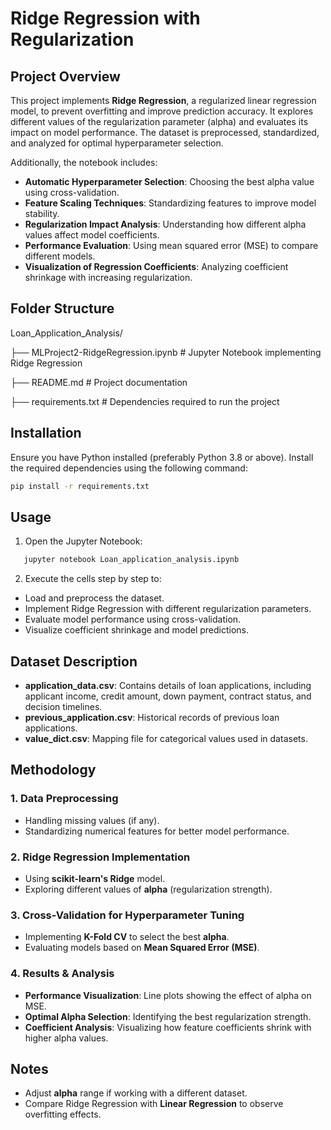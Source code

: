 # Ridge Regression with Regularization

## Project Overview
This project implements **Ridge Regression**, a regularized linear regression model, to prevent overfitting and improve prediction accuracy. It explores different values of the regularization parameter (alpha) and evaluates its impact on model performance. The dataset is preprocessed, standardized, and analyzed for optimal hyperparameter selection.

Additionally, the notebook includes:
- **Automatic Hyperparameter Selection**: Choosing the best alpha value using cross-validation.
- **Feature Scaling Techniques**: Standardizing features to improve model stability.
- **Regularization Impact Analysis**: Understanding how different alpha values affect model coefficients.
- **Performance Evaluation**: Using mean squared error (MSE) to compare different models.
- **Visualization of Regression Coefficients**: Analyzing coefficient shrinkage with increasing regularization.


## Folder Structure
Loan_Application_Analysis/
      
   ├── MLProject2-RidgeRegression.ipynb  # Jupyter Notebook implementing Ridge Regression
   
   ├── README.md  # Project documentation
   
   ├── requirements.txt  # Dependencies required to run the project

## Installation
Ensure you have Python installed (preferably Python 3.8 or above). Install the required dependencies using the following command:
```sh
pip install -r requirements.txt 
```

## Usage
1. Open the Jupyter Notebook:
```sh
   jupyter notebook Loan_application_analysis.ipynb
```

2. Execute the cells step by step to:
- Load and preprocess the dataset.
- Implement Ridge Regression with different regularization parameters.
- Evaluate model performance using cross-validation.
- Visualize coefficient shrinkage and model predictions.

## Dataset Description
- **application_data.csv**: Contains details of loan applications, including applicant income, credit amount, down payment, contract status, and decision timelines.
- **previous_application.csv**: Historical records of previous loan applications.
- **value_dict.csv**: Mapping file for categorical values used in datasets.

## Methodology

### 1. Data Preprocessing
- Handling missing values (if any).
- Standardizing numerical features for better model performance.

### 2. Ridge Regression Implementation
- Using **scikit-learn's Ridge** model.
- Exploring different values of **alpha** (regularization strength).

### 3. Cross-Validation for Hyperparameter Tuning
- Implementing **K-Fold CV** to select the best **alpha**.
- Evaluating models based on **Mean Squared Error (MSE)**.

### 4. Results & Analysis
- **Performance Visualization**: Line plots showing the effect of alpha on MSE.
- **Optimal Alpha Selection**: Identifying the best regularization strength.
- **Coefficient Analysis**: Visualizing how feature coefficients shrink with higher alpha values.


## Notes
- Adjust **alpha** range if working with a different dataset.
- Compare Ridge Regression with **Linear Regression** to observe overfitting effects.

